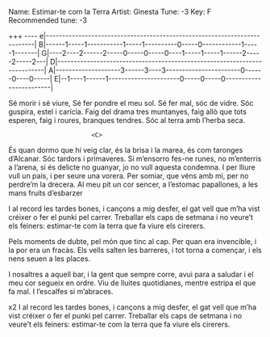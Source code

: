 Name: Estimar-te com la Terra 
Artist: Ginesta
Tune: -3
Key: F
Recommended tune: -3

+++
----<F>               <C>              <E>               <Am>
e|--------------------------------------------------------------------------|
B|------1-----1-----------1-----1----------0-----0------------1-----1-------|
G|----2----2------2-----0-----0-----0----1-----1-----1------2-----2-----2---|
D|--------------------------------------------------------------------------|
A|--------------------3------3----3-----------------------0------0----0-----|
E|--1----1------1----------------------0-----0-----0------------------------|


<F>                   <C>
    Sé morir i sé viure,
                     <E>
Sé fer pondre el meu sol.
                     <Am>
Sé fer mal, sóc de vidre.
                       <F>
Sóc guspira, estel i carícia.
                        <C>
Faig del drama tres muntanyes,
                     <E>
faig allò que tots esperen,
                         <Am>
faig i roures, branques tendres.
                            <F>
Sóc al terra amb l’herba seca.

                           <C>
És quan dormo que hi veig clar,
                    <E>
és la brisa i la marea,
                       <Am>
és com taronges d’Alcanar.
                   <F>
Sóc tardors i primaveres.
                     <C>
Si m’ensorro fes-ne runes,
                    <E>
no m’enterris a l’arena,
                     <Am>
si és delicte no guanyar,
                      <F>
jo no vull aquesta condemna.
                       <C>
I per lliure vull un país,
                  <E>
i per seure una vorera.
                         <Am>
Per somiar, que véns amb mi,
                        <F>
per no perdre’m la drecera.
                      <C>
Al meu pit un cor sencer,
                 <E>
a l’estomac papallones,
                         <Am>
a les mans fruits d’esbarzer


<C>                         <G>
  I al record les tardes bones,
                  <Am>
i cançons a mig desfer, el gat vell que m’ha vist créixer o fer el
             <C>
punki pel carrer.
                         <G>
Treballar els caps de setmana
                     <Am>
i no veure’t els feiners:
                   <Am>
estimar-te com la terra que fa viure els cirerers.
 
<Em7> <Am> <Em7> <Am>
<Em7> <Am> <Em7> <Am>

<F>                   <C>
   Pels moments de dubte,
                    <E>
pel món que tinc al cap.
                  <Am>
Per quan era invencible,
                    <F>
i la por era un fracàs.
                         <C>
Els vells salten les barreres,
                   <E>
i tot torna a començar,
                         <Am>
i els nens seuen a les places.

<C>                        <G>
    I nosaltres a aquell bar,
                      <Am>
i la gent que sempre corre,
                <Am>
avui para a saludar
                           <C>
i el meu cor segueix en ordre.
                     <G>
Viu de lluites quotidianes,
                          <Am>
mentre estripa el que fa mal.
                    <Am>
I l’escalfes si m’abraces.

x2
<C>                         <G>
  I al record les tardes bones,
                  <Am>
i cançons a mig desfer, el gat vell que m’ha vist créixer o fer el
             <C>
punki pel carrer.
                         <G>
Treballar els caps de setmana
                     <Am>
i no veure’t els feiners:
                   <Am>
estimar-te com la terra que fa viure els cirerers.